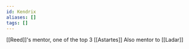 ```yaml
---
id: Kendrix
aliases: []
tags: []
---
```


[[Reed]]'s mentor, one of the top 3 [[Astartes]]
Also mentor to [[Ladar]]
